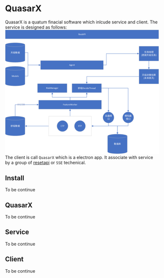 # QuasarX

QuasarX is a quatum finacial software which inlcude service and client. The service is designed as follows:  
![service](doc/serivce.png)
The client is call `QuasarX` which is a electron app. It associate with service by  a group of [resetapi](doc/restapi.yaml) or `SSE` techenical.

## Install
To be continue  
## QuasarX
To be continue  

## Service  
To be continue  

## Client  
To be continue  
